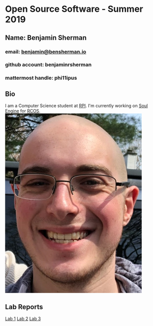 # Open Source Software - Summer 2019
## Name: Benjamin Sherman
### email: benjamin@bensherman.io
### github account: benjaminrsherman
### mattermost handle: phi11ipus

## Bio
I am a Computer Science student at [RPI](https://rpi.edu/).  I'm currently working on [Soul Engine](https://github.com/Synodic-Software/Soul-Engine/) for [RCOS](https://rcos.io/).
![Benjamin Sherman](images/bensherman.jpg)

## Lab Reports
[Lab 1](labs/lab-01/report.md)
[Lab 2](labs/lab-02/report.md)
[Lab 3](labs/lab-03/report.md)
